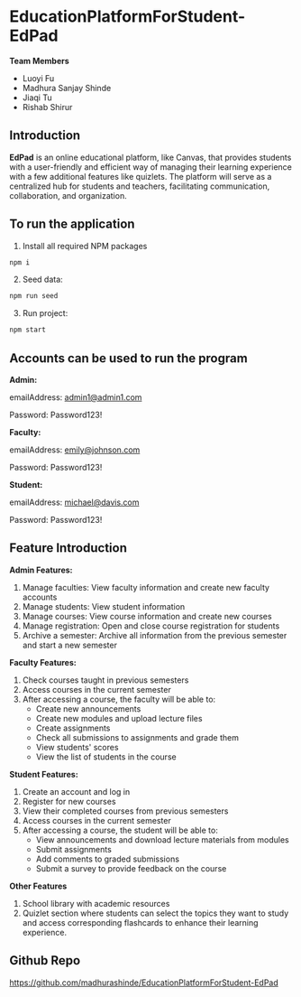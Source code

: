 # EducationPlatformForStudent-EdPad

**Team Members**

- Luoyi Fu
- Madhura Sanjay Shinde
- Jiaqi Tu
- Rishab Shirur

## Introduction

**EdPad** is an online educational platform, like Canvas, that provides students with a user-friendly and efficient way of managing their learning experience with a few additional features like quizlets. The platform will serve as a centralized hub for students and teachers, facilitating communication, collaboration, and organization.

## To run the application

1. Install all required NPM packages

```sh
npm i
```

2. Seed data:

```sh
npm run seed
```

3. Run project:

```sh
npm start
```

## Accounts can be used to run the program

**Admin:**

emailAddress: admin1@admin1.com

Password: Password123!

**Faculty:**

emailAddress: emily@johnson.com

Password: Password123!

**Student:**

emailAddress: michael@davis.com

Password: Password123!

## Feature Introduction

**Admin Features:**

1. Manage faculties: View faculty information and create new faculty accounts
2. Manage students: View student information
3. Manage courses: View course information and create new courses
4. Manage registration: Open and close course registration for students
5. Archive a semester: Archive all information from the previous semester and start a new semester

**Faculty Features:**

1. Check courses taught in previous semesters
2. Access courses in the current semester
3. After accessing a course, the faculty will be able to:
    - Create new announcements
    - Create new modules and upload lecture files
    - Create assignments
    - Check all submissions to assignments and grade them
    - View students' scores
    - View the list of students in the course

**Student Features:**

1. Create an account and log in
2. Register for new courses
3. View their completed courses from previous semesters
4. Access courses in the current semester
5. After accessing a course, the student will be able to:
    - View announcements and download lecture materials from modules
    - Submit assignments
    - Add comments to graded submissions
    - Submit a survey to provide feedback on the course

**Other Features**

1. School library with academic resources
2. Quizlet section where students can select the topics they want to study and access corresponding flashcards to enhance their learning experience.

## Github Repo

https://github.com/madhurashinde/EducationPlatformForStudent-EdPad
